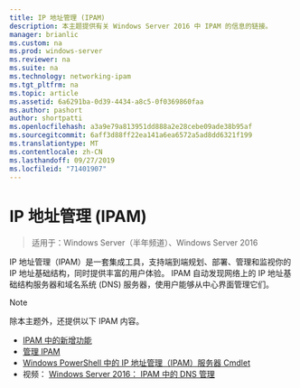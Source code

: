 ```yaml
---
title: IP 地址管理 (IPAM)
description: 本主题提供有关 Windows Server 2016 中 IPAM 的信息的链接。
manager: brianlic
ms.custom: na
ms.prod: windows-server
ms.reviewer: na
ms.suite: na
ms.technology: networking-ipam
ms.tgt_pltfrm: na
ms.topic: article
ms.assetid: 6a6291ba-0d39-4434-a8c5-0f0369860faa
ms.author: pashort
author: shortpatti
ms.openlocfilehash: a3a9e79a813951dd888a2e28cebe09ade38b95af
ms.sourcegitcommit: 6aff3d88ff22ea141a6ea6572a5ad8dd6321f199
ms.translationtype: MT
ms.contentlocale: zh-CN
ms.lasthandoff: 09/27/2019
ms.locfileid: "71401907"
---
```

# <a name="ip-address-management-ipam"></a>IP 地址管理 (IPAM)

>适用于：Windows Server（半年频道）、Windows Server 2016

IP 地址管理（IPAM）是一套集成工具，支持端到端规划、部署、管理和监视你的 IP 地址基础结构，同时提供丰富的用户体验。 IPAM 自动发现网络上的 IP 地址基础结构服务器和域名系统 (DNS) 服务器，使用户能够从中心界面管理它们。  
  
> [!NOTE]  
> 除本主题外，还提供以下 IPAM 内容。  
>   
> -   [IPAM 中的新增功能](../../technologies/ipam/What-s-New-in-IPAM.md)  
> -   [管理 IPAM](../../technologies/ipam/Manage-IPAM.md)  
> -   [Windows PowerShell 中的 IP 地址管理（IPAM）服务器 Cmdlet](https://technet.microsoft.com/library/jj553807.aspx)  
> -   视频： [Windows Server 2016： IPAM 中的 DNS 管理](https://channel9.msdn.com/Blogs/windowsserver/Windows-Server-2016-DNS-management-in-IPAM)  